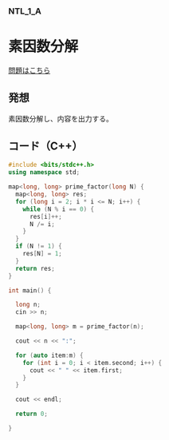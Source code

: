 ### NTL_1_A

# 素因数分解

  [問題はこちら](https://onlinejudge.u-aizu.ac.jp/courses/library/6/NTL/1/NTL_1_A)


## 発想

  素因数分解し、内容を出力する。<br>


## コード（C++）

```cpp
#include <bits/stdc++.h>
using namespace std;

map<long, long> prime_factor(long N) {
  map<long, long> res;
  for (long i = 2; i * i <= N; i++) {
    while (N % i == 0) {
      res[i]++;
      N /= i;
    }
  }
  if (N != 1) {
    res[N] = 1;
  }
  return res;
}

int main() {

  long n;
  cin >> n;

  map<long, long> m = prime_factor(n);

  cout << n << ":";

  for (auto item:m) {
    for (int i = 0; i < item.second; i++) {
      cout << " " << item.first;
    }
  }

  cout << endl;

  return 0;

}
```
